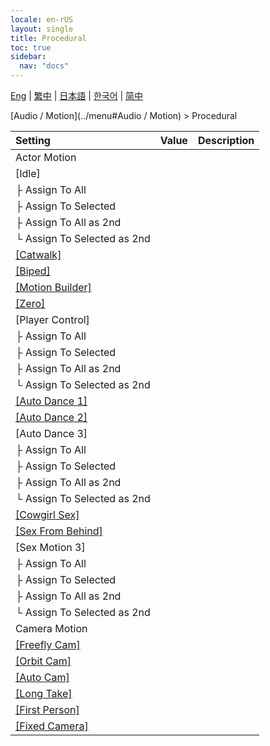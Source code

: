 ```yaml
---
locale: en-rUS
layout: single
title: Procedural
toc: true
sidebar:
  nav: "docs"
---
```

[Eng](/dancexr/menu/2025.4/motion/procedural) | [繁中](/tw/dancexr/menu/2025.4/motion/procedural) | [日本語](/jp/dancexr/menu/2025.4/motion/procedural) | [한국어](/kr/dancexr/menu/2025.4/motion/procedural) | [简中](/zh/dancexr/menu/2025.4/motion/procedural)

[Audio / Motion](../menu#Audio / Motion) > Procedural



| Setting | Value | Description |
| :--- | --- | :--- |
| Actor Motion || 
| [Idle] || 
| ├ Assign To All || 
| ├ Assign To Selected || 
| ├ Assign To All as 2nd || 
| └ Assign To Selected as 2nd || 
| [[Catwalk]](catwalk) |
| [[Biped]](biped) |
| [[Motion Builder]](motion_builder) |
| [[Zero]](zero) |
| [Player Control] || 
| ├ Assign To All || 
| ├ Assign To Selected || 
| ├ Assign To All as 2nd || 
| └ Assign To Selected as 2nd || 
| [[Auto Dance 1]](auto_dance_1) |
| [[Auto Dance 2]](auto_dance_2) |
| [Auto Dance 3] || 
| ├ Assign To All || 
| ├ Assign To Selected || 
| ├ Assign To All as 2nd || 
| └ Assign To Selected as 2nd || 
| [[Cowgirl Sex]](cowgirl_sex) |
| [[Sex From Behind]](sex_from_behind) |
| [Sex Motion 3] || 
| ├ Assign To All || 
| ├ Assign To Selected || 
| ├ Assign To All as 2nd || 
| └ Assign To Selected as 2nd || 
| Camera Motion || 
| [[Freefly Cam]](freefly_cam) |
| [[Orbit Cam]](orbit_cam) |
| [[Auto Cam]](auto_cam) |
| [[Long Take]](long_take) |
| [[First Person]](first_person) |
| [[Fixed Camera]](fixed_camera) |
